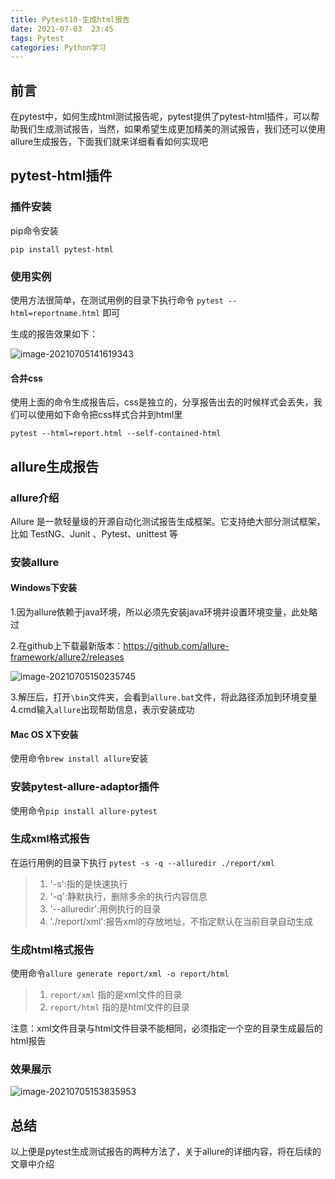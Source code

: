 ```yaml
---
title: Pytest10-生成html报告
date: 2021-07-03  23:45
tags: Pytest
categories: Python学习
---
```


## 前言

在pytest中，如何生成html测试报告呢，pytest提供了pytest-html插件，可以帮助我们生成测试报告，当然，如果希望生成更加精美的测试报告，我们还可以使用allure生成报告，下面我们就来详细看看如何实现吧

## pytest-html插件
### 插件安装

pip命令安装

```shell
pip install pytest-html
```

### 使用实例

使用方法很简单，在测试用例的目录下执行命令 `pytest --html=reportname.html` 即可

生成的报告效果如下：

![image-20210705141619343](https://img.rockche.cn//image-20210705141619343.png)

#### 合并css

使用上面的命令生成报告后，css是独立的，分享报告出去的时候样式会丢失，我们可以使用如下命令把css样式合并到html里

```shell
pytest --html=report.html --self-contained-html
```

## allure生成报告

### allure介绍

Allure 是一款轻量级的开源自动化测试报告生成框架。它支持绝大部分测试框架，比如 TestNG、Junit 、Pytest、unittest 等

### 安装allure

#### Windows下安装

1.因为allure依赖于java环境，所以必须先安装java环境并设置环境变量，此处略过

2.在github上下载最新版本：https://github.com/allure-framework/allure2/releases

![image-20210705150235745](https://img.rockche.cn//image-20210705150235745.png)

3.解压后，打开`\bin`文件夹，会看到`allure.bat`文件，将此路径添加到环境变量
4.cmd输入`allure`出现帮助信息，表示安装成功

#### Mac OS X下安装

使用命令`brew install allure`安装

### 安装pytest-allure-adaptor插件

使用命令`pip install allure-pytest`

### 生成xml格式报告

在运行用例的目录下执行 `pytest -s -q --alluredir ./report/xml`

> 1. '-s':指的是快速执行
> 2. '-q':静默执行，删除多余的执行内容信息
> 3. '--alluredir':用例执行的目录
> 4. './report/xml':报告xml的存放地址，不指定默认在当前目录自动生成

### 生成html格式报告

 使用命令`allure generate report/xml -o report/html`

> 1. `report/xml` 指的是xml文件的目录
> 2. `report/html` 指的是html文件的目录

注意：xml文件目录与html文件目录不能相同，必须指定一个空的目录生成最后的html报告

### 效果展示

![image-20210705153835953](https://img.rockche.cn//image-20210705153835953.png)

## 总结

以上便是pytest生成测试报告的两种方法了，关于allure的详细内容，将在后续的文章中介绍
